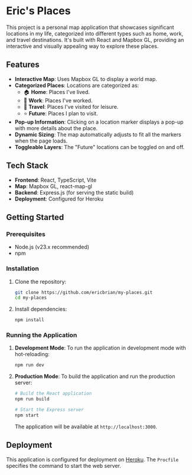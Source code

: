 # Eric's Places

This project is a personal map application that showcases significant locations in my life, categorized into different types such as home, work, and travel destinations. It's built with React and Mapbox GL, providing an interactive and visually appealing way to explore these places.

## Features

-   **Interactive Map**: Uses Mapbox GL to display a world map.
-   **Categorized Places**: Locations are categorized as:
    -   🏠 **Home**: Places I've lived.
    -   💼 **Work**: Places I've worked.
    -   🎉 **Travel**: Places I've visited for leisure.
    -   ⭐ **Future**: Places I plan to visit.
-   **Pop-up Information**: Clicking on a location marker displays a pop-up with more details about the place.
-   **Dynamic Sizing**: The map automatically adjusts to fit all the markers when the page loads.
-   **Toggleable Layers**: The "Future" locations can be toggled on and off.

## Tech Stack

-   **Frontend**: React, TypeScript, Vite
-   **Map**: Mapbox GL, react-map-gl
-   **Backend**: Express.js (for serving the static build)
-   **Deployment**: Configured for Heroku

## Getting Started

### Prerequisites

-   Node.js (v23.x recommended)
-   npm

### Installation

1.  Clone the repository:
    ```sh
    git clone https://github.com/ericbrian/my-places.git
    cd my-places
    ```
2.  Install dependencies:
    ```sh
    npm install
    ```

### Running the Application

1.  **Development Mode**:
    To run the application in development mode with hot-reloading:
    ```sh
    npm run dev
    ```

2.  **Production Mode**:
    To build the application and run the production server:
    ```sh
    # Build the React application
    npm run build

    # Start the Express server
    npm start
    ```
    The application will be available at `http://localhost:3000`.

## Deployment

This application is configured for deployment on [Heroku](https://www.heroku.com/). The `Procfile` specifies the command to start the web server.
